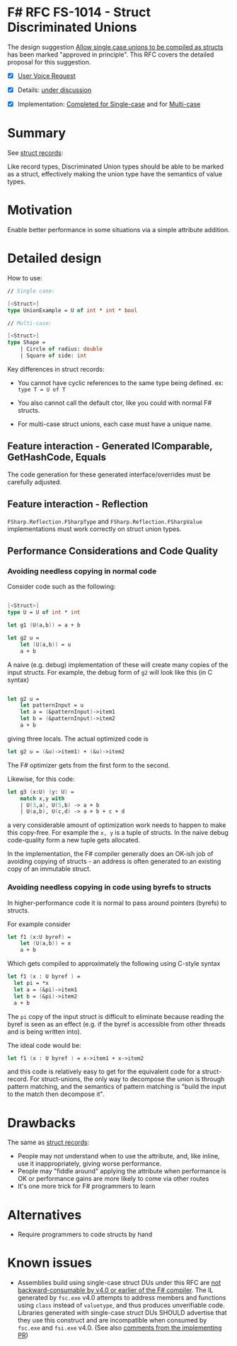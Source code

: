 # F# RFC FS-1014 - Struct Discriminated Unions

The design suggestion [Allow single case unions to be compiled as structs](https://fslang.uservoice.com/forums/245727-f-language/suggestions/6147144-allow-single-case-unions-to-be-compiled-as-structs) has been marked "approved in principle".
This RFC covers the detailed proposal for this suggestion.

* [x] [User Voice Request](https://fslang.uservoice.com/forums/245727-f-language/suggestions/6147144-allow-single-case-unions-to-be-compiled-as-structs)
* [x] Details: [under discussion](https://github.com/fsharp/FSharpLangDesign/issues/95)
* [x] Implementation: [Completed for Single-case](https://github.com/Microsoft/visualfsharp/pull/1262) and for [Multi-case](https://github.com/Microsoft/visualfsharp/pull/1399)


# Summary
[summary]: #summary

See [struct records](https://github.com/fsharp/FSharpLangDesign/blob/master/RFCs/FS-1008-struct-records.md):

Like record types, Discriminated Union types should be able to be marked as a struct,
effectively making the union type have the semantics of value types.


# Motivation
[motivation]: #motivation

Enable better performance in some situations via a simple attribute addition.


# Detailed design
[design]: #detailed-design

How to use:

```fsharp
// Single case:

[<Struct>]
type UnionExample = U of int * int * bool

// Multi-case:

[<Struct>]
type Shape =
    | Circle of radius: double
    | Square of side: int
```

Key differences in struct records:

* You cannot have cyclic references to the same type being defined. ex: `type T = U of T`

* You also cannot call the default ctor, like you could with normal F# structs.

* For multi-case struct unions, each case must have a unique name.

## Feature interaction - Generated IComparable, GetHashCode, Equals

The code generation for these generated interface/overrides must be carefully adjusted.

## Feature interaction - Reflection

`FSharp.Reflection.FSharpType` and `FSharp.Reflection.FSharpValue` implementations must work correctly on struct union types.  

## Performance Considerations and Code Quality 

### Avoiding needless copying in normal code

Consider code such as the following:
```fsharp 

[<Struct>]
type U = U of int * int

let g1 (U(a,b)) = a + b 

let g2 u = 
    let (U(a,b)) = u
    a + b 
```

A naive (e.g. debug) implementation of these will create many copies of the input structs.  For example, the debug form of ``g2`` will look like this (in C syntax)
```fsharp

let g2 u = 
    let patternInput = u
    let a = (&patternInput)->item1
    let b = (&patternInput)->item2
    a + b
```
giving three locals.  The actual optimized code is
```fsharp
let g2 u = (&u)->item1) + (&u)->item2
```
The F# optimizer gets from the first form to the second.

Likewise, for this code:
```fsharp
let g3 (x:U) (y: U) = 
    match x,y with 
    | U(3,a), U(5,b) -> a + b
    | U(a,b), U(c,d) -> a + b + c + d
```
a very considerable amount of optimization work needs to happen to make this copy-free. For example 
the ``x, y`` is a tuple of structs.  In the naive debug code-quality form a new tuple gets 
allocated.  

In the implementation, the F# compiler generally does an OK-ish job of avoiding copying 
of structs - an address is often generated to an existing copy of an immutable struct.

### Avoiding needless copying in code using byrefs to structs

In higher-performance code it is normal to pass around pointers (byrefs) to structs.

For example consider

```fsharp
let f1 (x:U byref) =  
    let (U(a,b)) = x 
    a + b 
```
Which gets compiled to approximately the following using C-style syntax

```fsharp
let f1 (x : U byref ) = 
  let pi = *x
  let a = (&pi)->item1
  let b = (&pi)->item2
  a + b
```

The ``pi`` copy of the input struct is difficult to eliminate because reading the byref is seen as an effect (e.g. if the byref is accessible from other threads and is being written into).

The ideal code would be:
```fsharp
let f1 (x : U byref ) = x->item1 + x->item2
```
and this code is relatively easy to get for the equivalent code for a struct-record.  For struct-unions, the 
only way to decompose the union is through pattern matching, and the semantics of pattern matching 
is "build the input to the match then decompose it".

# Drawbacks
[drawbacks]: #drawbacks

The same as [struct records](https://github.com/fsharp/FSharpLangDesign/blob/master/RFCs/FS-1008-struct-records.md):
* People may not understand when to use the attribute, and, like inline, use it inappropriately, giving worse performance.
* People may "fiddle around" applying the attribute when performance is OK or performance gains are more likely to come via other routes
* It's one more trick for F# programmers to learn

# Alternatives
[alternatives]: #alternatives

* Require programmers to code structs by hand

# Known issues

* Assemblies build using single-case struct DUs under this RFC are [not backward-consumable by v4.0 or earlier of the F# compiler](https://github.com/neoeinstein/fsharp-struct-test/blob/master/cns.diff#L354). The IL generated by `fsc.exe` v4.0 attempts to address members and functions using `class` instead of `valuetype`, and thus produces unverifiable code. Libraries generated with single-case struct DUs SHOULD advertise that they use this construct and are incompatible when consumed by `fsc.exe` and `fsi.exe` v4.0. (See also [comments from the implementing PR](https://github.com/Microsoft/visualfsharp/pull/620#issuecomment-190580488))
